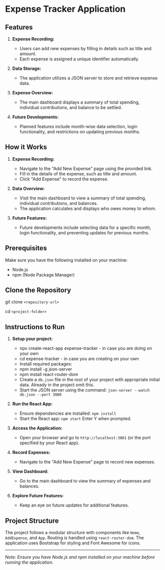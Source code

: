 #  Expense Tracker Application


## Features

1. **Expense Recording:**
   - Users can add new expenses by filling in details such as title and amount.
   - Each expense is assigned a unique identifier automatically.

2. **Data Storage:**
   - The application utilizes a JSON server to store and retrieve expense data.

3. **Expense Overview:**
   - The main dashboard displays a summary of total spending, individual contributions, and balance to be settled.

4. **Future Developments:**
   - Planned features include month-wise data selection, login functionality, and restrictions on updating previous months.

## How it Works

1. **Expense Recording:**
   - Navigate to the "Add New Expense" page using the provided link.
   - Fill in the details of the expense, such as title and amount.
   - Click "Add Expense" to record the expense.

2. **Data Overview:**
   - Visit the main dashboard to view a summary of total spending, individual contributions, and balances.
   - The application calculates and displays who owes money to whom.

3. **Future Features:**
   - Future developments include selecting data for a specific month, login functionality, and preventing updates for previous months.

## Prerequisites

Make sure you have the following installed on your machine:

- Node.js
- npm (Node Package Manager)

## Clone the Repository

git clone ```<repository-url>```

cd ```<project-folder>```


## Instructions to Run

1. **Setup your project:**
    - npx create-react-app expense-tracker - in case you are doing on your own
    - cd expense-tracker - in case you are creating on your own
    - Install required packages:
    - npm install -g json-server
    - npm install react-router-dom
    - Create a `db.json` file in the root of your project with appropriate initial data. Already in the project omit this.
    - Start the JSON server using the command: `json-server --watch db.json --port 3000`

2. **Run the React App:**
   - Ensure dependencies are installed: `npm install`
   - Start the React app: `npm start` Enter Y when prompted.

3. **Access the Application:**
   - Open your browser and go to `http://localhost:3001` (or the port specified by your React app).

4. **Record Expenses:**
   - Navigate to the "Add New Expense" page to record new expenses.

5. **View Dashboard:**
   - Go to the main dashboard to view the summary of expenses and balances.

6. **Explore Future Features:**
   - Keep an eye on future updates for additional features.

## Project Structure

The project follows a modular structure with components like `Home`, `AddExpense`, and `App`. Routing is handled using `react-router-dom`. The application uses Bootstrap for styling and Font Awesome for icons.

---

*Note: Ensure you have Node.js and npm installed on your machine before running the application.*
